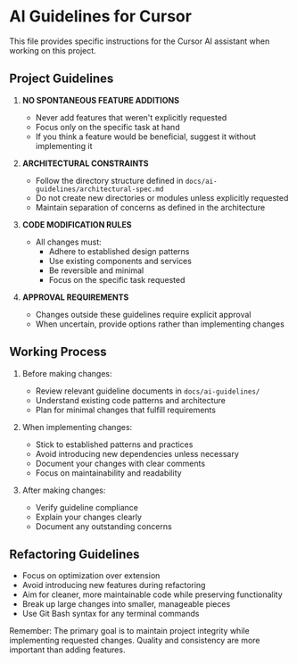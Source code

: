 # AI Guidelines for Cursor

This file provides specific instructions for the Cursor AI assistant when working on this project.

## Project Guidelines

1. **NO SPONTANEOUS FEATURE ADDITIONS**
   - Never add features that weren't explicitly requested
   - Focus only on the specific task at hand
   - If you think a feature would be beneficial, suggest it without implementing it

2. **ARCHITECTURAL CONSTRAINTS**
   - Follow the directory structure defined in `docs/ai-guidelines/architectural-spec.md`
   - Do not create new directories or modules unless explicitly requested
   - Maintain separation of concerns as defined in the architecture

3. **CODE MODIFICATION RULES**
   - All changes must:
     - Adhere to established design patterns
     - Use existing components and services
     - Be reversible and minimal
     - Focus on the specific task requested

4. **APPROVAL REQUIREMENTS**
   - Changes outside these guidelines require explicit approval
   - When uncertain, provide options rather than implementing changes

## Working Process

1. Before making changes:
   - Review relevant guideline documents in `docs/ai-guidelines/`
   - Understand existing code patterns and architecture
   - Plan for minimal changes that fulfill requirements

2. When implementing changes:
   - Stick to established patterns and practices
   - Avoid introducing new dependencies unless necessary
   - Document your changes with clear comments
   - Focus on maintainability and readability

3. After making changes:
   - Verify guideline compliance
   - Explain your changes clearly
   - Document any outstanding concerns

## Refactoring Guidelines

- Focus on optimization over extension
- Avoid introducing new features during refactoring
- Aim for cleaner, more maintainable code while preserving functionality
- Break up large changes into smaller, manageable pieces
- Use Git Bash syntax for any terminal commands

Remember: The primary goal is to maintain project integrity while implementing requested changes. Quality and consistency are more important than adding features. 